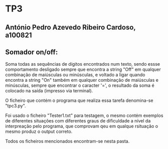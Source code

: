 # TP3
## António Pedro Azevedo Ribeiro Cardoso, a100821
## 
## Somador on/off:
Soma todas as sequências de dígitos encontrados num texto, sendo essse comportamento desligado sempre que encontra a string "Off" em qualquer combinação de maiúsculas ou minúsculas, e voltado a ligar quando encontra a string "On" também em qualquer combinação de maiúsculas e minúsculas, sempre que encontrar o caracter '=', o resultado da soma é colocado na saída (impresso via terminal).

O ficheiro que contém o programa que realiza essa tarefa denomina-se "tpc3.py".

Foi usado o ficheiro "Tester1.txt" para testagem, o mesmo contém exemplos de diferentes situações com diferentes graus de dificuldade a nível da interpreação pelo programa, que comprovam qeu em qualque rsituação o mesmo produz o output correto.

Todos os ficheiros mencionados encontram-se nesta pasta.